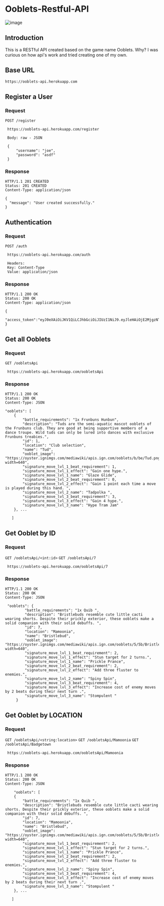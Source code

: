 # Ooblets-Restful-API
![image](https://ooblets.com/images/Metatag_image.jpg)

## Introduction
This is a RESTful API created based on the game name Ooblets. Why? I was curious on how api's work and tried creating one of my own.

## Base URL
```bash
https://ooblets-api.herokuapp.com
```
## Register a User

### Request

`POST /register`

     https://ooblets-api.herokuapp.com/register

     Body: raw - JSON
     
     {
         "username": "joe",
         "password": "asdf"
     }

### Response

    HTTP/1.1 201 CREATED
    Status: 201 CREATED
    Content-Type: application/json

    {
      "message": "User created successfully."
    }

## Authentication

### Request

`POST /auth`

     https://ooblets-api.herokuapp.com/auth

     Headers: 
     Key: Content-Type
     Value: application/json
     

### Response

    HTTP/1.1 200 OK
    Status: 200 OK
    Content-Type: application/json

    {
              "access_token":"eyJ0eXAiOiJKV1QiLCJhbGciOiJIUzI1NiJ9.eyJleHAiOjE2MjgzNTk1NTksImlhdCI6MTYyODM1OTI1OSwibmJmIjoxNjI4MzU5MjU5LCJpZGVudGl0eSI6MX0.rqKtub_R_WFOtUpcA1X3NxGur_jxckaMpOO3DhPAhJM"
    }
    
## Get all Ooblets

### Request

`GET /oobletsApi`

     https://ooblets-api.herokuapp.com/oobletsApi
     

### Response

    HTTP/1.1 200 OK
    Status: 200 OK
    Content-Type: JSON

    "ooblets": [
        {
            "battle_requirements": "1x Frunbuns Hunbun",
            "description": "Tuds are the semi-aquatic mascot ooblets of the Frunbuns club. They are good at being supportive members of a dance troupe. Wild tuds can only be lured into dances with exclusive Frunbuns treabies.",
            "id": 1,
            "location": "Club selection",
            "name": "Tud",
            "ooblet_image": "https://oyster.ignimgs.com/mediawiki/apis.ign.com/ooblets/b/be/Tud.png?width=640",
            "signature_move_lvl_1_beat_requirement": 1,
            "signature_move_lvl_1_effect": "Gain one hype.",
            "signature_move_lvl_1_name": "Glaze Glide",
            "signature_move_lvl_2_beat_requirement": 0,
            "signature_move_lvl_2_effect": "Gain 1 point each time a move is played during this hand. ",
            "signature_move_lvl_2_name": "Tadpolka ",
            "signature_move_lvl_3_beat_requirement": 3,
            "signature_move_lvl_3_effect": "Gain 4 hype.",
            "signature_move_lvl_3_name": "Hype Tram Jam"
        }, ...
       
       ]
        
## Get Ooblet by ID

### Request

`GET /oobletsApi/<int:id>`
`GET /oobletsApi/7`

     https://ooblets-api.herokuapp.com/oobletsApi/7
     

### Response

    HTTP/1.1 200 OK
    Status: 200 OK
    Content-Type: JSON
    
     "ooblets": {
             "battle_requirements": "1x Quib ",
             "description": "Bristlebuds resemble cute little cacti wearing shorts. Despite their prickly exterior, these ooblets make a solid companion with their solid debuffs. ",
             "id": 7,
             "location": "Mamoonia",
             "name": "Bristlebud",
             "ooblet_image": "https://oyster.ignimgs.com/mediawiki/apis.ign.com/ooblets/5/5b/Bristlebud.png?width=640",
             "signature_move_lvl_1_beat_requirement": 2,
             "signature_move_lvl_1_effect": "Stun target for 2 turns.",
             "signature_move_lvl_1_name": "Prickle Prance",
             "signature_move_lvl_2_beat_requirement": 2,
             "signature_move_lvl_2_effect": "Add three fluster to enemies.",
             "signature_move_lvl_2_name": "Spiny Spin",
             "signature_move_lvl_3_beat_requirement": 4,
             "signature_move_lvl_3_effect": "Increase cost of enemy moves by 2 beats during their next turn .",
             "signature_move_lvl_3_name": "Stompulent "
         }

## Get Ooblet by LOCATION

### Request

`GET /oobletsApi/<string:location>`
`GET /oobletsApi/Mamoonia`
`GET /oobletsApi/Badgetown`

     https://ooblets-api.herokuapp.com/oobletsApi/Mamoonia
     

### Response

    HTTP/1.1 200 OK
    Status: 200 OK
    Content-Type: JSON
    
        "ooblets": [
        {
            "battle_requirements": "1x Quib ",
            "description": "Bristlebuds resemble cute little cacti wearing shorts. Despite their prickly exterior, these ooblets make a solid companion with their solid debuffs. ",
            "id": 7,
            "location": "Mamoonia",
            "name": "Bristlebud",
            "ooblet_image": "https://oyster.ignimgs.com/mediawiki/apis.ign.com/ooblets/5/5b/Bristlebud.png?width=640",
            "signature_move_lvl_1_beat_requirement": 2,
            "signature_move_lvl_1_effect": "Stun target for 2 turns.",
            "signature_move_lvl_1_name": "Prickle Prance",
            "signature_move_lvl_2_beat_requirement": 2,
            "signature_move_lvl_2_effect": "Add three fluster to enemies.",
            "signature_move_lvl_2_name": "Spiny Spin",
            "signature_move_lvl_3_beat_requirement": 4,
            "signature_move_lvl_3_effect": "Increase cost of enemy moves by 2 beats during their next turn .",
            "signature_move_lvl_3_name": "Stompulent "
        }, ...
        
       ]

